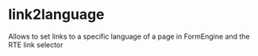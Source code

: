 # link2language
Allows to set links to a specific language of a page in FormEngine and the RTE link selector
